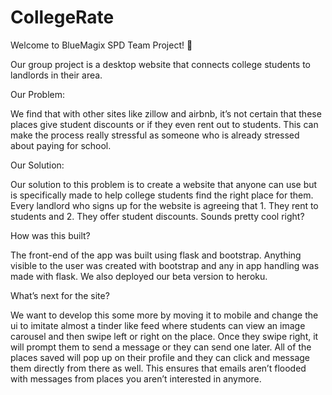 # CollegeRate

Welcome to BlueMagix SPD Team Project! 👋 

Our group project is a desktop website that connects college students to landlords in their area.

Our Problem: 

We find that with other sites like zillow and airbnb, it’s not certain that these places give student 
discounts or if they even rent out to students. This can make the process really stressful as someone 
who is already stressed about paying for school.

Our Solution:

Our solution to this problem is to create a website that anyone can use but is specifically made to 
help college students find the right place for them. Every landlord who signs up for the website is 
agreeing that 1. They rent to students and 2. They offer student discounts. Sounds pretty cool right?

How was this built?

The front-end of the app was built using flask and bootstrap. Anything visible to the user was 
created with bootstrap and any in app handling was made with flask. We also deployed our beta version to heroku.

What’s next for the site?

We want to develop this some more by moving it to mobile and change the ui to imitate almost a 
tinder like feed where students can view an image carousel and then swipe left or right on the place. 
Once they swipe right, it will prompt them to send a message or they can send one later. All of the 
places saved will pop up on their profile and they can click and message them directly from there as 
well. This ensures that emails aren’t flooded with messages from places you aren’t interested in anymore.
